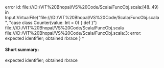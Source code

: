 error id: file:///D:/VIT%20Bhopal/VS%20Code/Scala/FuncObj.scala:[48..49) in Input.VirtualFile("file:///D:/VIT%20Bhopal/VS%20Code/Scala/FuncObj.scala", "case class Counter(value: Int = 0) {
    def 
}")
file:///D:/VIT%20Bhopal/VS%20Code/Scala/FuncObj.scala
file:///D:/VIT%20Bhopal/VS%20Code/Scala/FuncObj.scala:3: error: expected identifier; obtained rbrace
}
^
#### Short summary: 

expected identifier; obtained rbrace